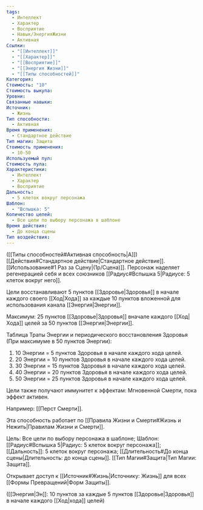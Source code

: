 ```yaml
---
tags:
  - Интеллект
  - Характер
  - Восприятие
  - Навык/ЭнергияЖизни
  - Активная
Ссылки:
  - "[[Интеллект]]"
  - "[[Характер]]"
  - "[[Восприятие]]"
  - "[[Энергия Жизни]]"
  - "[[Типы способностей]]"
Категория: 
Стоимость: "10"
Стоимость выкупа: 
Уровни: 
Связанные навыки: 
Источник:
  - Жизнь
Тип способности:
  - Активная
Время применения:
  - Стандартное действие
Тип магии: Защита
Стоимость применения:
  - 10-50
Используемый пул: 
Стоимость пула: 
Характеристики:
  - Интеллект
  - Характер
  - Восприятие
Дальность:
  - 5 клеток вокруг персонажа
Шаблон:
  - "Вспышка: 5"
Количество целей:
  - Все цели по выбору персонажа в шаблоне
Время действия:
  - До конца сцены
Тип воздействия:
---
```

([[Типы способностей#Активная способность|А]]) [[Действия#Стандартное действие|Стандартное действие]]. [[Использование#1 Раз за Сцену|(1р/Сцена)]]. Персонаж наделяет регенерацией себя и всех союзников [[Радиус#Вспышка 5|Радиусе: 5 клеток вокруг него]].

Цели восстанавливают 5 пунктов [[Здоровье|Здоровья]] в начале каждого своего [[Ход|Хода]] за каждые 10 пунктов вложенной для использования канала [[Энергия|Энергии]]. 

Максимум: 25 пунктов [[Здоровье|Здоровья]] вначале каждого [[Ход|Хода]] целей за 50 пунктов [[Энергия|Энергии]].

Таблица Траты Энергии и периодического восстановления Здоровья
(При максимуме в 50 пунктов Энергии):

1. 10 Энергии = 5 пунктов Здоровья в начале каждого хода целей. 
2. 20 Энергии = 10 пунктов Здоровья в начале каждого хода целей. 
3. 30 Энергии = 15 пунктов Здоровья в начале каждого хода целей. 
4. 40 Энергии = 20 пунктов Здоровья в начале каждого хода целей. 
5. 50 Энергии = 25 пунктов Здоровья в начале каждого хода целей. 

Цели также получают иммунитет к эффектам: Мгновенной Смерти, пока эффект активен.

Например: [[Перст Смерти]].

Эта способность работает по [[Правила Жизни и Смерти#Жизнь и Нежить|Правилам Жизни и Смерти]].

Цель: Все цели по выбору персонажа в шаблоне; Шаблон: [[Радиус#Вспышка 5|Радиус: 5 клеток вокруг персонажа]]; [[Дальность]]: 5 клеток вокруг персонажа; [[Длительность#До конца сцены|Длительность: до конца сцены]]. [[Тип Магии#Защита|Тип Магии: Защита]].

Открывает доступ к [[Источник#Жизнь|Источнику: Жизнь]] для всех [[Формы Превращений|Форм Защиты]]. 

([[Энергия|Эн]]: 10 пунктов за каждые 5 пунктов [[Здоровье|Здоровья]] в начале каждого [[Ход|хода]] целей)